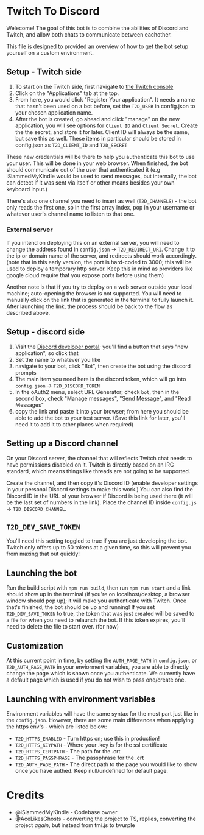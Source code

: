 # Twitch To Discord

Welecome! The goal of this bot is to combine the abilities of Discord and Twitch, and allow both chats to communicate between eachother.

This file is designed to provided an overview of how to get the bot setup yourself on a custom environment.

## Setup - Twitch side

1. To start on the Twitch side, first navigate to [the Twitch console](https://dev.twitch.tv/console)
1. Click on the "Applications" tab at the top.
1. From here, you would click "Register Your application". It needs a name that hasn't been used on a bot before, set the `T2D_USER` in config.json to your chosen application name.
1. After the bot is created, go ahead and click "manage" on the new application, you will see options for `Client ID` and `Client Secret`. Create the the secret, and store it for later. Client ID will always be the same, but save this as well. These items in particular should be stored in config.json as `T2D_CLIENT_ID` and `T2D_SECRET`

These new credentials will be there to help you authenticate this bot to use your user. This will be done in your web browser. When finished, the bot should communicate out of the user that authenticated it (e.g iSlammedMyKindle would be used to send messages, but internally, the bot can detect if it was sent via itself or other means besides your own keyboard input.)

There's also one channel you need to insert as well (`T2D_CHANNELS`) - the bot only reads the first one, so in the first array index, pop in your username or whatever user's channel name to listen to that one.

### External server

If you intend on deploying this on an external server, you will need to change the address found in `config.json` -> `T2D_REDIRECT_URI`. Change it to the ip or domain name of the server, and redirects should work accordingly. (note that in this early version, the port is hard-coded to 3000; this will be used to deploy a temporary http server. Keep this in mind as providers like google cloud require that you expose ports before using them)

Another note is that if you try to deploy on a web server outside your local machine; auto-opening the browser is not supported. You will need to manually click on the link that is generated in the terminal to fully launch it. After launching the link, the process should be back to the flow as described above.

## Setup - discord side

1. Visit the [Discord developer portal](https://discord.com/developers/applications); you'll find a button that says "new application", so click that
1. Set the name to whatever you like
1. navigate to your bot, click "Bot", then create the bot using the discord prompts
1. The main item you need here is the discord token, which will go into `config.json` -> `T2D_DISCORD_TOKEN`
1. In the oAuth2 menu, select URL Generator; check `bot`, then in the second box, check "Manage messages", "Send Message", and "Read Messages"
1. copy the link and paste it into your browser; from here you should be able to add the bot to your test server. (Save this link for later, you'll need it to add it to other places when required)

## Setting up a Discord channel

On your Discord server, the channel that will reflects Twitch chat needs to have permissions disabled on it. Twitch is directly based on an IRC standard, which means things like threads are not going to be supported.

Create the channel, and then copy it's Discord ID (enable developer settings in your personal Discord settings to make this work.) You can also find the Discord ID in the URL of your browser if Discord is being used there (it will be the last set of numbers in the link). Place the channel ID inside `config.js` -> `T2D_DISCORD_CHANNEL`.

## `T2D_DEV_SAVE_TOKEN`

You'll need this setting toggled to true if you are just developing the bot. Twitch only offers up to 50 tokens at a given time, so this will prevent you from maxing that out quickly!

## Launching the bot

Run the build script with `npm run build`, then run `npm run start` and a link should show up in the terminal (if you're on localhost/desktop, a browser window should pop up); it will make you authenticate with Twitch. Once that's finished, the bot should be up and running! If you set `T2D_DEV_SAVE_TOKEN` to true, the token that was just created will be saved to a file for when you need to relaunch the bot. If this token expires, you'll need to delete the file to start over. (for now)

## Customization
At this current point in time, by setting the `AUTH_PAGE_PATH` in `config.json`, or `T2D_AUTH_PAGE_PATH` in your enviorment variables, you are able to directly change the page which is shown once you authenticate. We currently have a default page which is used if you do not wish to pass one/create one.

## Launching with environment variables

Environment variables will have the same syntax for the most part just like in the `config.json`. However, there are some main differences when applying the https env's - which are listed below:

* `T2D_HTTPS_ENABLED` - Turn https on; use this in production!
* `T2D_HTTPS_KEYPATH` - Where your .key is for the ssl certificate
* `T2D_HTTPS_CERTPATH` - The path for the .crt
* `T2D_HTTPS_PASSPHRASE` - The passphrase for the .crt
* `T2D_AUTH_PAGE_PATH` - The direct path to the page you would like to show once you have authed. Keep null/undefined for default page.

# Credits

* @iSlammedMyKindle - Codebase owner
* @AceLikesGhosts - converting the project to TS, replies, converting the project *again*, but instead from tmi.js to twurple
